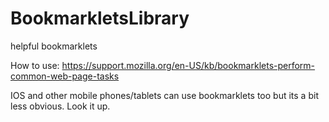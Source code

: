 BookmarkletsLibrary
===================

helpful bookmarklets

How to use: https://support.mozilla.org/en-US/kb/bookmarklets-perform-common-web-page-tasks

IOS and other mobile phones/tablets can use bookmarklets too but its a bit less obvious. Look it up.
